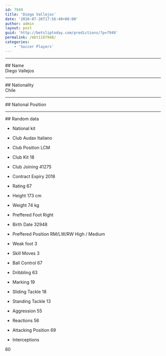 ```yaml
---
id: 7949
title: 'Diego Vallejos'
date: '2010-07-26T17:56:40+00:00'
author: admin
layout: post
guid: 'http://betsliptoday.com/predictions/?p=7949'
permalink: /mbt1107948/
categories:
    - 'Soccer Players'
---
```


- - - - - -

\## Name  
 Diego Vallejos

- - - - - -

\## Nationality  
 Chile

- - - - - -

\## National Position

- - - - - -

\## Random data

- National kit
- Club
 Audax Italiano

- Club Position
 LCM

- Club Kit
 18

- Club Joining
 41275

- Contract Expiry
 2018

- Rating
 67

- Height
 173 cm

- Weight
 74 kg

- Preffered Foot
 Right

- Birth Date
 32948

- Preffered Position
 RM/LW/RW High / Medium

- Weak foot
 3

- Skill Moves
 3

- Ball Control
 67

- Dribbling
 63

- Marking
 19

- Sliding Tackle
 18

- Standing Tackle
 13

- Aggression
 55

- Reactions
 56

- Attacking Position
 69

- Interceptions

 60